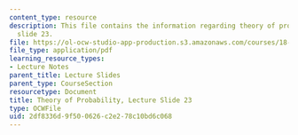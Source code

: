 ```yaml
---
content_type: resource
description: This file contains the information regarding theory of probability, lecture
  slide 23.
file: https://ol-ocw-studio-app-production.s3.amazonaws.com/courses/18-175-theory-of-probability-spring-2014/2df8336d9f500626c2e278c10bd6c068_MIT18_175S14_Lecture23.pdf
file_type: application/pdf
learning_resource_types:
- Lecture Notes
parent_title: Lecture Slides
parent_type: CourseSection
resourcetype: Document
title: Theory of Probability, Lecture Slide 23
type: OCWFile
uid: 2df8336d-9f50-0626-c2e2-78c10bd6c068
---
```

